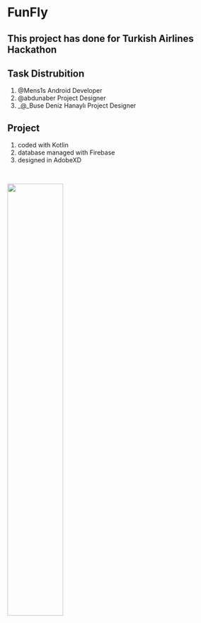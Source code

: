 <h1> FunFly </h1>

<h2> This project has done for Turkish Airlines Hackathon</h2>

<h2>Task Distrubition</h2>
<ol>
<li>@Mens1s Android Developer</li>
<li>@abdunaber Project Designer </li>
<li>_@_Buse Deniz Hanaylı Project Designer</li>
</ol>
 
<h2>Project</h2>
<ol>
<li>coded with Kotlin</li>
<li>database managed with Firebase</li>
<li>designed in AdobeXD</li>
</ol>
<br>

[<img src="https://i9.ytimg.com/vi/P8hIGuN93zQ/mq1.jpg?sqp=CIzf3pcG&rs=AOn4CLAVqDAhNShb0I0BIOn0_lcEOEj-hQ" width="50%">](https://www.youtube.com/watch?v=P8hIGuN93zQ "Now we publish it!")
